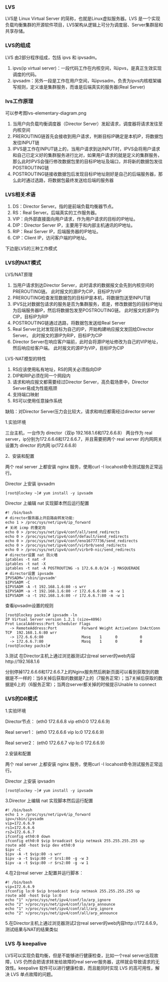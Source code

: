 ### LVS

LVS是 Linux Virtual Server 的简称，也就是Linux虚拟服务器。LVS 是一个实现负载均衡集群的开源软件项目，LVS架构从逻辑上可分为调度层、Server集群层和共享存储。

### LVS的组成
LVS 由2部分程序组成，包括 ipvs 和 ipvsadm。

1. ipvs(ip virtual server)：一段代码工作在内核空间，叫ipvs，是真正生效实现调度的代码。
2. ipvsadm：另外一段是工作在用户空间，叫ipvsadm，负责为ipvs内核框架编写规则，定义谁是集群服务，而谁是后端真实的服务器(Real Server)

### lvs工作原理

可以参考图lvs-elementary-diagram.png

1. 当用户向负载均衡调度器（Director Server）发起请求，调度器将请求发往至内核空间
2. PREROUTING链首先会接收到用户请求，判断目标IP确定是本机IP，将数据包发往INPUT链
3. IPVS是工作在INPUT链上的，当用户请求到达INPUT时，IPVS会将用户请求和自己已定义好的集群服务进行比对，如果用户请求的就是定义的集群服务，那么此时IPVS会强行修改数据包里的目标IP地址及端口，并将新的数据包发往POSTROUTING链
4. POSTROUTING链接收数据包后发现目标IP地址刚好是自己的后端服务器，那么此时通过选路，将数据包最终发送给后端的服务器

### LVS相关术语

1. DS：Director Server。指的是前端负载均衡器节点。
2. RS：Real Server。后端真实的工作服务器。
3. VIP：向外部直接面向用户请求，作为用户请求的目标的IP地址。
4. DIP：Director Server IP，主要用于和内部主机通讯的IP地址。
5. RIP：Real Server IP，后端服务器的IP地址。
6. CIP：Client IP，访问客户端的IP地址。

下边是LVS的三种工作模式

### LVS的NAT模式
LVS/NAT原理

1. 当用户请求到达Director Server，此时请求的数据报文会先到内核空间的PREROUTING链。 此时报文的源IP为CIP，目标IP为VIP
2. PREROUTING检查发现数据包的目标IP是本机，将数据包送至INPUT链
3. IPVS比对数据包请求的服务是否为集群服务，若是，修改数据包的目标IP地址为后端服务器IP，然后将数据包发至POSTROUTING链。 此时报文的源IP为CIP，目标IP为RIP
4. POSTROUTING链通过选路，将数据包发送给Real Server
5. Real Server比对发现目标为自己的IP，开始构建响应报文发回给Director Server。 此时报文的源IP为RIP，目标IP为CIP
6. Director Server在响应客户端前，此时会将源IP地址修改为自己的VIP地址，然后响应给客户端。 此时报文的源IP为VIP，目标IP为CIP

LVS-NAT模型的特性

1. RS应该使用私有地址，RS的网关必须指向DIP
2. DIP和RIP必须在同一个网段内
3. 请求和响应报文都需要经过Director Server，高负载场景中，Director Server易成为性能瓶颈
4. 支持端口映射
5. RS可以使用任意操作系统

缺陷：对Director Server压力会比较大，请求和响应都需经过director server


1.实验环境

三台主机，一台作为 director（双ip 192.168.1.6和172.6.6.8）
两台作为 real server，ip分别为172.6.6.6和172.6.6.7，并且需要把两个 real server 的内网网关设置为 director 的内网 ip(172.6.6.8)

2、安装和配置

两个 real server 上都安装 nginx 服务，使用curl -I locahost命令测试服务正常运行。

Director 上安装 ipvsadm

    [root@lockey ~]# yum install -y ipvsadm

Director 上编辑 nat 实现脚本然后运行配置

    #! /bin/bash
    # director服务器上开启路由转发功能:
    echo 1 > /proc/sys/net/ipv4/ip_forward
    # 关闭 icmp 的重定向
    echo 0 > /proc/sys/net/ipv4/conf/all/send_redirects
    echo 0 > /proc/sys/net/ipv4/conf/default/send_redirects
    echo 0 > /proc/sys/net/ipv4/conf/eno16777736/send_redirects
    echo 0 > /proc/sys/net/ipv4/conf/virbr0/send_redirects
    echo 0 > /proc/sys/net/ipv4/conf/virbr0-nic/send_redirects
    # director设置 nat 防火墙
    iptables -t nat -F
    iptables -t nat -X
    iptables -t nat -A POSTROUTING -s 172.6.0.0/24 -j MASQUERADE
    # director设置 ipvsadm
    IPVSADM='/sbin/ipvsadm'
    $IPVSADM -C
    $IPVSADM -A -t 192.168.1.6:80 -s wrr
    $IPVSADM -a -t 192.168.1.6:80 -r 172.6.6.6:80 -m -w 1
    $IPVSADM -a -t 192.168.1.6:80 -r 172.6.6.7:80 -m -w 1

查看ipvsadm设置的规则


    [root@lockey packs]# ipvsadm -ln
    IP Virtual Server version 1.2.1 (size=4096)
    Prot LocalAddress:Port Scheduler Flags
      -> RemoteAddress:Port           Forward Weight ActiveConn InActConn
    TCP  192.168.1.6:80 wrr
      -> 172.6.6.6:80                 Masq    1      0          0         
      -> 172.6.6.7:80                 Masq    1      0          0         
    [root@lockey packs]#

3.测试
在Director主机上通过浏览器测试2台real server的web内容http://192.168.1.6

分别停掉172.6.6.6和172.6.6.7上的Nginx服务然后刷新页面可以看到获取到的数据是不一样的：当6关掉后获取的数据是7上的（7服务正常）；当7关掉后获取的数据是6上的（6服务正常）；当两台server都关掉的时候提示Unable to connect


### LVS的DR模式

1.实验环境

Director节点：  (eth0 172.6.6.8  vip eth0:0 172.6.6.9)

Real server1： (eth0 172.6.6.6 vip lo:0 172.6.6.9)

Real server2： (eth0 172.6.6.7 vip lo:0 172.6.6.9)

2.安装和配置

两个 real server 上都安装 nginx 服务，使用curl -I locahost命令测试服务正常运行。

Director 上安装 ipvsadm

    [root@lockey ~]# yum install -y ipvsadm

3.Director 上编辑 nat 实现脚本然后运行配置

    #! /bin/bash
    echo 1 > /proc/sys/net/ipv4/ip_forward
    ipv=/sbin/ipvsadm
    vip=172.6.6.9
    rs1=172.6.6.6
    rs2=172.6.6.7
    ifconfig eth0:0 down
    ifconfig eth0:0 $vip broadcast $vip netmask 255.255.255.255 up
    route add -host $vip dev eth0:0
    $ipv -C
    $ipv -A -t $vip:80 -s wrr
    $ipv -a -t $vip:80 -r $rs1:80 -g -w 3
    $ipv -a -t $vip:80 -r $rs2:80 -g -w 1

4.在2台real server 上配置并运行脚本：

    #! /bin/bash
    vip=172.6.6.9
    ifconfig lo:0 $vip broadcast $vip netmask 255.255.255.255 up
    route add -host $vip lo:0
    echo "1" >/proc/sys/net/ipv4/conf/lo/arp_ignore
    echo "2" >/proc/sys/net/ipv4/conf/lo/arp_announce
    echo "1" >/proc/sys/net/ipv4/conf/all/arp_ignore
    echo "2" >/proc/sys/net/ipv4/conf/all/arp_announce

5.在Director主机上通过浏览器测试2台real server的web内容http://172.6.6.9，测试结果与NAT的结果类似


### LVS 与 keepalive

LVS可以实现负载均衡，但是不能够进行健康检查，比如一个real server出现故障，LVS 仍然会把请求转发给故障的real server服务器，这样就会导致请求的无效性。keepalive 软件可以进行健康检查，而且能同时实现 LVS 的高可用性，解决 LVS 单点故障的问题。
